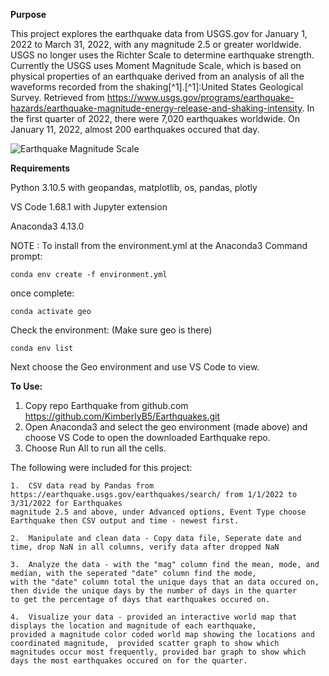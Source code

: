 
**Purpose**

This project explores the earthquake data from USGS.gov for January 1, 2022 to March 31, 2022, with any magnitude 2.5 or greater worldwide.  USGS no longer uses the Richter Scale to determine earthquake strength.  Currently the USGS uses Moment Magnitude Scale, which is based on physical properties of an earthquake derived from an analysis of all the waveforms recorded from the shaking[^1].[^1]:United States Geological Survey. Retrieved from https://www.usgs.gov/programs/earthquake-hazards/earthquake-magnitude-energy-release-and-shaking-intensity.  In the first quarter of 2022, there were 7,020 earthquakes worldwide.  On January 11, 2022, almost 200 earthquakes occured that day.   

![Earthquake Magnitude Scale](https://d9-wret.s3.us-west-2.amazonaws.com/assets/palladium/production/s3fs-public/thumbnails/image/Mag-Energy-Freq-sm.gif)

**Requirements**

Python 3.10.5 with geopandas, matplotlib, os, pandas, plotly

VS Code 1.68.1 with Jupyter extension

Anaconda3 4.13.0
    
NOTE :  To install from the environment.yml at the Anaconda3 Command prompt:

`conda env create -f environment.yml`

once complete:

`conda activate geo`
        
Check the environment: (Make sure geo is there)
        
`conda env list`

Next choose the Geo environment and use VS Code to view.

**To Use:**

1. Copy repo Earthquake from github.com   https://github.com/KimberlyB5/Earthquakes.git
2. Open Anaconda3 and select the geo environment (made above) and choose VS Code to open the downloaded Earthquake repo.
3. Choose Run All to run all the cells.

The following were included for this project:

    1.  CSV data read by Pandas from  https://earthquake.usgs.gov/earthquakes/search/ from 1/1/2022 to 3/31/2022 for Earthquakes
    magnitude 2.5 and above, under Advanced options, Event Type choose Earthquake then CSV output and time - newest first.

    2.  Manipulate and clean data - Copy data file, Seperate date and time, drop NaN in all columns, verify data after dropped NaN

    3.  Analyze the data - with the "mag" column find the mean, mode, and median, with the seperated "date" column find the mode,
    with the "date" column total the unique days that an data occured on, then divide the unique days by the number of days in the quarter
    to get the percentage of days that earthquakes occured on.

    4.  Visualize your data - provided an interactive world map that displays the location and magnitude of each earthquake,
    provided a magnitude color coded world map showing the locations and coordinated magnitude,  provided scatter graph to show which
    magnitudes occur most frequently, provided bar graph to show which days the most earthquakes occured on for the quarter.

   